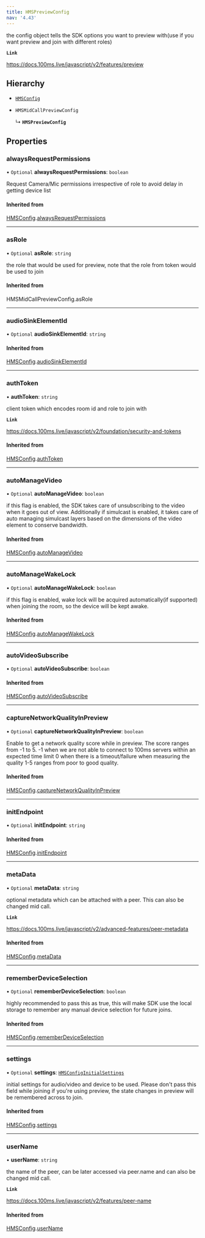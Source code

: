 ```yaml
---
title: HMSPreviewConfig
nav: '4.43'
---
```


the config object tells the SDK options you want to preview with(use if you want preview and join with different roles)

**`Link`**

https://docs.100ms.live/javascript/v2/features/preview

## Hierarchy

- [`HMSConfig`](/api-reference/javascript/v2/interfaces/HMSConfig)

- `HMSMidCallPreviewConfig`

  ↳ **`HMSPreviewConfig`**

## Properties

### alwaysRequestPermissions

• `Optional` **alwaysRequestPermissions**: `boolean`

Request Camera/Mic permissions irrespective of role to avoid delay in getting device list

#### Inherited from

[HMSConfig](/api-reference/javascript/v2/interfaces/HMSConfig).[alwaysRequestPermissions](/api-reference/javascript/v2/interfaces/HMSConfig#alwaysrequestpermissions)

---

### asRole

• `Optional` **asRole**: `string`

the role that would be used for preview, note that the role from token would be used to join

#### Inherited from

HMSMidCallPreviewConfig.asRole

---

### audioSinkElementId

• `Optional` **audioSinkElementId**: `string`

#### Inherited from

[HMSConfig](/api-reference/javascript/v2/interfaces/HMSConfig).[audioSinkElementId](/api-reference/javascript/v2/interfaces/HMSConfig#audiosinkelementid)

---

### authToken

• **authToken**: `string`

client token which encodes room id and role to join with

**`Link`**

https://docs.100ms.live/javascript/v2/foundation/security-and-tokens

#### Inherited from

[HMSConfig](/api-reference/javascript/v2/interfaces/HMSConfig).[authToken](/api-reference/javascript/v2/interfaces/HMSConfig#authtoken)

---

### autoManageVideo

• `Optional` **autoManageVideo**: `boolean`

if this flag is enabled, the SDK takes care of unsubscribing to the video when it goes out of view.
Additionally if simulcast is enabled, it takes care of auto managing simulcast layers based on the
dimensions of the video element to conserve bandwidth.

#### Inherited from

[HMSConfig](/api-reference/javascript/v2/interfaces/HMSConfig).[autoManageVideo](/api-reference/javascript/v2/interfaces/HMSConfig#automanagevideo)

---

### autoManageWakeLock

• `Optional` **autoManageWakeLock**: `boolean`

if this flag is enabled, wake lock will be acquired automatically(if supported) when joining the room, so the device
will be kept awake.

#### Inherited from

[HMSConfig](/api-reference/javascript/v2/interfaces/HMSConfig).[autoManageWakeLock](/api-reference/javascript/v2/interfaces/HMSConfig#automanagewakelock)

---

### autoVideoSubscribe

• `Optional` **autoVideoSubscribe**: `boolean`

#### Inherited from

[HMSConfig](/api-reference/javascript/v2/interfaces/HMSConfig).[autoVideoSubscribe](/api-reference/javascript/v2/interfaces/HMSConfig#autovideosubscribe)

---

### captureNetworkQualityInPreview

• `Optional` **captureNetworkQualityInPreview**: `boolean`

Enable to get a network quality score while in preview. The score ranges from -1 to 5.
-1 when we are not able to connect to 100ms servers within an expected time limit
0 when there is a timeout/failure when measuring the quality
1-5 ranges from poor to good quality.

#### Inherited from

[HMSConfig](/api-reference/javascript/v2/interfaces/HMSConfig).[captureNetworkQualityInPreview](/api-reference/javascript/v2/interfaces/HMSConfig#capturenetworkqualityinpreview)

---

### initEndpoint

• `Optional` **initEndpoint**: `string`

#### Inherited from

[HMSConfig](/api-reference/javascript/v2/interfaces/HMSConfig).[initEndpoint](/api-reference/javascript/v2/interfaces/HMSConfig#initendpoint)

---

### metaData

• `Optional` **metaData**: `string`

optional metadata which can be attached with a peer. This can also be changed mid call.

**`Link`**

https://docs.100ms.live/javascript/v2/advanced-features/peer-metadata

#### Inherited from

[HMSConfig](/api-reference/javascript/v2/interfaces/HMSConfig).[metaData](/api-reference/javascript/v2/interfaces/HMSConfig#metadata)

---

### rememberDeviceSelection

• `Optional` **rememberDeviceSelection**: `boolean`

highly recommended to pass this as true, this will make SDK use the local storage
to remember any manual device selection for future joins.

#### Inherited from

[HMSConfig](/api-reference/javascript/v2/interfaces/HMSConfig).[rememberDeviceSelection](/api-reference/javascript/v2/interfaces/HMSConfig#rememberdeviceselection)

---

### settings

• `Optional` **settings**: [`HMSConfigInitialSettings`](/api-reference/javascript/v2/interfaces/HMSConfigInitialSettings)

initial settings for audio/video and device to be used. Please don't pass
this field while joining if you're using preview, the state changes in preview will be remembered
across to join.

#### Inherited from

[HMSConfig](/api-reference/javascript/v2/interfaces/HMSConfig).[settings](/api-reference/javascript/v2/interfaces/HMSConfig#settings)

---

### userName

• **userName**: `string`

the name of the peer, can be later accessed via peer.name and can also be changed mid call.

**`Link`**

https://docs.100ms.live/javascript/v2/features/peer-name

#### Inherited from

[HMSConfig](/api-reference/javascript/v2/interfaces/HMSConfig).[userName](/api-reference/javascript/v2/interfaces/HMSConfig#username)
